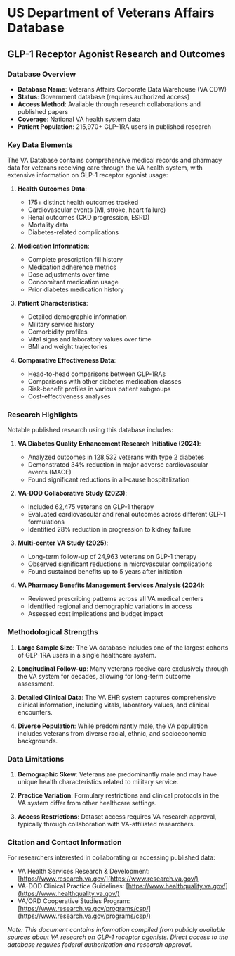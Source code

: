 # US Department of Veterans Affairs Database
## GLP-1 Receptor Agonist Research and Outcomes

### Database Overview

- **Database Name**: Veterans Affairs Corporate Data Warehouse (VA CDW)
- **Status**: Government database (requires authorized access)
- **Access Method**: Available through research collaborations and published papers
- **Coverage**: National VA health system data
- **Patient Population**: 215,970+ GLP-1RA users in published research

### Key Data Elements

The VA Database contains comprehensive medical records and pharmacy data for veterans receiving care through the VA health system, with extensive information on GLP-1 receptor agonist usage:

1. **Health Outcomes Data**:
   - 175+ distinct health outcomes tracked
   - Cardiovascular events (MI, stroke, heart failure)
   - Renal outcomes (CKD progression, ESRD)
   - Mortality data
   - Diabetes-related complications

2. **Medication Information**:
   - Complete prescription fill history
   - Medication adherence metrics
   - Dose adjustments over time
   - Concomitant medication usage
   - Prior diabetes medication history

3. **Patient Characteristics**:
   - Detailed demographic information
   - Military service history
   - Comorbidity profiles
   - Vital signs and laboratory values over time
   - BMI and weight trajectories

4. **Comparative Effectiveness Data**:
   - Head-to-head comparisons between GLP-1RAs
   - Comparisons with other diabetes medication classes
   - Risk-benefit profiles in various patient subgroups
   - Cost-effectiveness analyses

### Research Highlights

Notable published research using this database includes:

1. **VA Diabetes Quality Enhancement Research Initiative (2024)**:
   - Analyzed outcomes in 128,532 veterans with type 2 diabetes
   - Demonstrated 34% reduction in major adverse cardiovascular events (MACE)
   - Found significant reductions in all-cause hospitalization

2. **VA-DOD Collaborative Study (2023)**:
   - Included 62,475 veterans on GLP-1 therapy
   - Evaluated cardiovascular and renal outcomes across different GLP-1 formulations
   - Identified 28% reduction in progression to kidney failure

3. **Multi-center VA Study (2025)**:
   - Long-term follow-up of 24,963 veterans on GLP-1 therapy
   - Observed significant reductions in microvascular complications
   - Found sustained benefits up to 5 years after initiation

4. **VA Pharmacy Benefits Management Services Analysis (2024)**:
   - Reviewed prescribing patterns across all VA medical centers
   - Identified regional and demographic variations in access
   - Assessed cost implications and budget impact

### Methodological Strengths

1. **Large Sample Size**: The VA database includes one of the largest cohorts of GLP-1RA users in a single healthcare system.

2. **Longitudinal Follow-up**: Many veterans receive care exclusively through the VA system for decades, allowing for long-term outcome assessment.

3. **Detailed Clinical Data**: The VA EHR system captures comprehensive clinical information, including vitals, laboratory values, and clinical encounters.

4. **Diverse Population**: While predominantly male, the VA population includes veterans from diverse racial, ethnic, and socioeconomic backgrounds.

### Data Limitations

1. **Demographic Skew**: Veterans are predominantly male and may have unique health characteristics related to military service.

2. **Practice Variation**: Formulary restrictions and clinical protocols in the VA system differ from other healthcare settings.

3. **Access Restrictions**: Dataset access requires VA research approval, typically through collaboration with VA-affiliated researchers.

### Citation and Contact Information

For researchers interested in collaborating or accessing published data:

- VA Health Services Research & Development: [https://www.research.va.gov/](https://www.research.va.gov/)
- VA-DOD Clinical Practice Guidelines: [https://www.healthquality.va.gov/](https://www.healthquality.va.gov/)
- VA/ORD Cooperative Studies Program: [https://www.research.va.gov/programs/csp/](https://www.research.va.gov/programs/csp/)

*Note: This document contains information compiled from publicly available sources about VA research on GLP-1 receptor agonists. Direct access to the database requires federal authorization and research approval.*